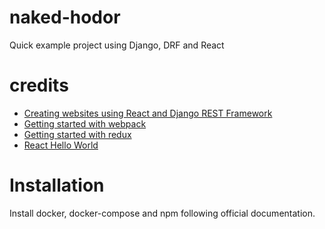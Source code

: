 # naked-hodor
Quick example project using Django, DRF and React


# credits

* [Creating websites using React and Django REST Framework](https://hackernoon.com/creating-websites-using-react-and-django-rest-framework-b14c066087c7)
* [Getting started with webpack](https://www.youtube.com/watch?v=TaWKUpahFZM)
* [Getting started with redux](https://egghead.io/courses/getting-started-with-redux)
* [React Hello World](https://reactjs.org/docs/hello-world.html)

# Installation

Install docker, docker-compose and npm following official documentation.
